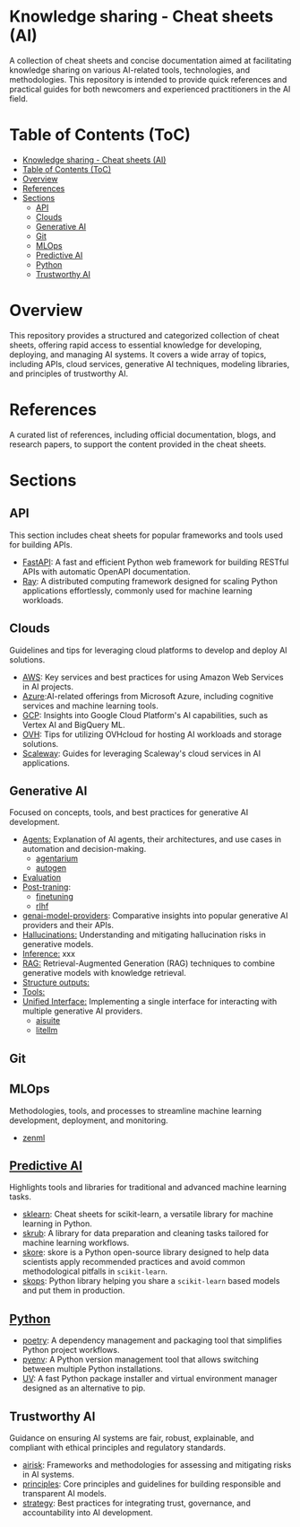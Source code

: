 # Knowledge sharing - Cheat sheets (AI)

A collection of cheat sheets and concise documentation aimed at facilitating knowledge sharing on various AI-related tools, technologies, and methodologies. This repository is intended to provide quick references and practical guides for both newcomers and experienced practitioners in the AI field.

# Table of Contents (ToC)
- [Knowledge sharing - Cheat sheets (AI)](#knowledge-sharing---cheat-sheets-ai)
- [Table of Contents (ToC)](#table-of-contents-toc)
- [Overview](#overview)
- [References](#references)
- [Sections](#sections)
  - [API](#api)
  - [Clouds](#clouds)
  - [Generative AI](#generative-ai)
  - [Git](#git)
  - [MLOps](#mlops)
  - [Predictive AI](#predictive-ai)
  - [Python](#python)
  - [Trustworthy AI](#trustworthy-ai)

# Overview

This repository provides a structured and categorized collection of cheat sheets, offering rapid access to essential knowledge for developing, deploying, and managing AI systems. It covers a wide array of topics, including APIs, cloud services, generative AI techniques, modeling libraries, and principles of trustworthy AI.


# References

A curated list of references, including official documentation, blogs, and research papers, to support the content provided in the cheat sheets.


# Sections

## API
This section includes cheat sheets for popular frameworks and tools used for building APIs.

- [FastAPI](api/fastapi): A fast and efficient Python web framework for building RESTful APIs with automatic OpenAPI documentation.
- [Ray](api/ray): A distributed computing framework designed for scaling Python applications effortlessly, commonly used for machine learning workloads.

## Clouds
Guidelines and tips for leveraging cloud platforms to develop and deploy AI solutions.

- [AWS](clouds/aws): Key services and best practices for using Amazon Web Services in AI projects.
- [Azure](clouds/azure):AI-related offerings from Microsoft Azure, including cognitive services and machine learning tools.
- [GCP](clouds/gcp): Insights into Google Cloud Platform's AI capabilities, such as Vertex AI and BigQuery ML.
- [OVH](clouds/ovh): Tips for utilizing OVHcloud for hosting AI workloads and storage solutions.
- [Scaleway](clouds/scaleway): Guides for leveraging Scaleway's cloud services in AI applications.

## Generative AI
Focused on concepts, tools, and best practices for generative AI development.

- [Agents:](generativeai/agents) Explanation of AI agents, their architectures, and use cases in automation and decision-making.
  - [agentarium](generativeai/agents/agentarium/)
  - [autogen](generativeai/agents/autogen/)
- [Evaluation](generativeai/evaluations/)
- [Post-traning](generativeai/post-traning):
  - [finetuning](generativeai/post-traning/finetuning)
  - [rlhf](generativeai/post-traning/rlhf) 
- [genai-model-providers](generativeai/genai-model-providers/): Comparative insights into popular generative AI providers and their APIs.
- [Hallucinations:](generativeai/hallucinations) Understanding and mitigating hallucination risks in generative models.
- [Inference:](generativeai/inference) xxx
- [RAG:](generativeai/agents) Retrieval-Augmented Generation (RAG) techniques to combine generative models with knowledge retrieval.
- [Structure outputs:](generativeai/structured-outputs) 
- [Tools:](generativeai/agents) 
- [Unified Interface:](generativeai/unified-interface) Implementing a single interface for interacting with multiple generative AI providers.
  - [aisuite](generativeai/unified-interface/aisuite/)
  - [litellm](generativeai/unified-interface/litellm/)

## Git

## MLOps
Methodologies, tools, and processes to streamline machine learning development, deployment, and monitoring.  

- [zenml](mlops/zenml)

## [Predictive AI](/predictiveai/README.md)

Highlights tools and libraries for traditional and advanced machine learning tasks.
- [sklearn](modeling/sklearn): Cheat sheets for scikit-learn, a versatile library for machine learning in Python.
- [skrub](modeling/skrub): A library for data preparation and cleaning tasks tailored for machine learning workflows.
- [skore](modeling/skore): skore is a Python open-source library designed to help data scientists apply recommended practices and avoid common methodological pitfalls in `scikit-learn`.
- [skops](modeling/skops): Python library helping you share a `scikit-learn` based models and put them in production.

## [Python](/python/)

- [poetry](python/poetry): A dependency management and packaging tool that simplifies Python project workflows.  
- [pyenv](python/pyenv): A Python version management tool that allows switching between multiple Python installations.  
- [UV](python/uv): A fast Python package installer and virtual environment manager designed as an alternative to pip.  

## Trustworthy AI
Guidance on ensuring AI systems are fair, robust, explainable, and compliant with ethical principles and regulatory standards.

- [airisk](trustworthyai/airisk): Frameworks and methodologies for assessing and mitigating risks in AI systems.  
- [principles](trustworthyai/principles/): Core principles and guidelines for building responsible and transparent AI models.  
- [strategy](trustworthyai/strategy): Best practices for integrating trust, governance, and accountability into AI development.  

